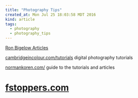 ```yaml
---
title: "Photography Tips"
created_at: Mon Jul 25 18:03:58 MDT 2016
kind: article
tags:
  - photography
  - photography_tips
---
```


<a href="http://www.ronbigelow.com/articles/articles.htm" target="_blank">Ron Bigelow Articles</a>

<a href="http://www.cambridgeincolour.com/tutorials.htm" target="_blank">cambridgeincolour.com/tutorials</a>
digital photography tutorials

<a href="http://www.normankoren.com/sitemap.html" target="_blank">normankoren.com/</a>
guide to the tutorials and articles

# <a href="https://fstoppers.com/" target="_blank">fstoppers.com</a>

<!--
html boilerplate
<a href="" target="_blank"></a>
<a name=""></a>
<img src="" width="400px">
<ul>
  <li></li>
</ul>
<pre>
</pre>
<pre><code>
</code></pre>
-->
